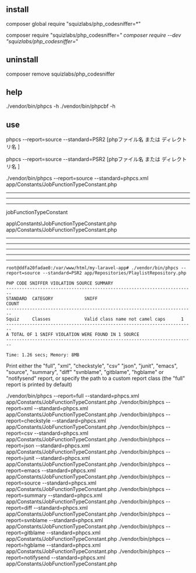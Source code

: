 ## install
composer global require "squizlabs/php_codesniffer=*"

composer require "squizlabs/php_codesniffer=*"
composer require --dev "squizlabs/php_codesniffer=*"


## uninstall
composer remove squizlabs/php_codesniffer


## help
./vendor/bin/phpcs -h
./vendor/bin/phpcbf -h


## use
phpcs  --report=source  --standard=PSR2  [phpファイル名  または ディレクトリ名 ] 



phpcs --report=source  --standard=PSR2  [phpファイル名  または ディレクトリ名 ] 


./vendor/bin/phpcs --report=source --standard=phpcs.xml app/Constants/JobFunctionTypeConstant.php


________________________________________________________________________________________________________________________
________________________________________________________________________________________________________________________
________________________________________________________________________________________________________________________



jobFunctionTypeConstant

app\Constants\JobFunctionTypeConstant.php
app/Constants/JobFunctionTypeConstant.php





________________________________________________________________________________________________________________________
________________________________________________________________________________________________________________________
________________________________________________________________________________________________________________________
________________________________________________________________________________________________________________________
________________________________________________________________________________________________________________________


```
root@ddfa20fadae0:/var/www/html/my-laravel-app# ./vendor/bin/phpcs --report=source --standard=PSR2 app/Repositories/PlaylistRepository.php

PHP CODE SNIFFER VIOLATION SOURCE SUMMARY
------------------------------------------------------------------------
STANDARD  CATEGORY            SNIFF                                COUNT
------------------------------------------------------------------------
Squiz     Classes             Valid class name not camel caps      1
------------------------------------------------------------------------
A TOTAL OF 1 SNIFF VIOLATION WERE FOUND IN 1 SOURCE
------------------------------------------------------------------------

Time: 1.26 secs; Memory: 8MB
```




 <report>       Print either the "full", "xml", "checkstyle", "csv"
                "json", "junit", "emacs", "source", "summary", "diff"
                "svnblame", "gitblame", "hgblame" or "notifysend" report,
                or specify the path to a custom report class
                (the "full" report is printed by default)




./vendor/bin/phpcs --report=full --standard=phpcs.xml app/Constants/JobFunctionTypeConstant.php
./vendor/bin/phpcs --report=xml --standard=phpcs.xml app/Constants/JobFunctionTypeConstant.php
./vendor/bin/phpcs --report=checkstyle --standard=phpcs.xml app/Constants/JobFunctionTypeConstant.php
./vendor/bin/phpcs --report=csv --standard=phpcs.xml app/Constants/JobFunctionTypeConstant.php
./vendor/bin/phpcs --report=json --standard=phpcs.xml app/Constants/JobFunctionTypeConstant.php
./vendor/bin/phpcs --report=junit --standard=phpcs.xml app/Constants/JobFunctionTypeConstant.php
./vendor/bin/phpcs --report=emacs --standard=phpcs.xml app/Constants/JobFunctionTypeConstant.php
./vendor/bin/phpcs --report=source --standard=phpcs.xml app/Constants/JobFunctionTypeConstant.php
./vendor/bin/phpcs --report=summary --standard=phpcs.xml app/Constants/JobFunctionTypeConstant.php
./vendor/bin/phpcs --report=diff --standard=phpcs.xml app/Constants/JobFunctionTypeConstant.php
./vendor/bin/phpcs --report=svnblame --standard=phpcs.xml app/Constants/JobFunctionTypeConstant.php
./vendor/bin/phpcs --report=gitblame --standard=phpcs.xml app/Constants/JobFunctionTypeConstant.php
./vendor/bin/phpcs --report=hgblame --standard=phpcs.xml app/Constants/JobFunctionTypeConstant.php
./vendor/bin/phpcs --report=notifysend --standard=phpcs.xml app/Constants/JobFunctionTypeConstant.php




